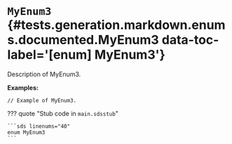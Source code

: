 [//]: # (DO NOT EDIT THIS FILE DIRECTLY. Instead, edit the corresponding stub file and execute `npm run docs:api`.)

# <code class="doc-symbol doc-symbol-enum"></code> `MyEnum3` {#tests.generation.markdown.enums.documented.MyEnum3 data-toc-label='[enum] MyEnum3'}

Description of MyEnum3.

**Examples:**

```sds hl_lines="1"
// Example of MyEnum3.
```

??? quote "Stub code in `main.sdsstub`"

    ```sds linenums="40"
    enum MyEnum3
    ```
